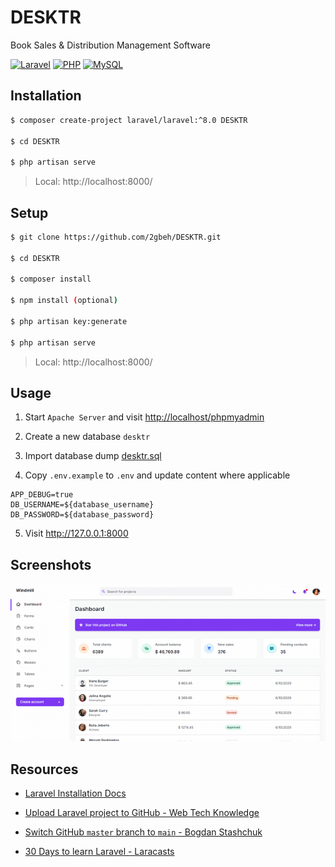 # DESKTR

Book Sales & Distribution Management Software

[![Laravel](https://img.shields.io/badge/Laravel-8.x-ff2d20.svg)](https://laravel.com/docs/8.x)
[![PHP](https://img.shields.io/badge/PHP-7.3.x-777bb3.svg)](https://www.w3schools.com/php/default.asp)
[![MySQL](https://img.shields.io/badge/MySQL-10.4.x-ef7b00.svg)](https://www.w3schools.com/mysql/default.asp)

## Installation

```bash
$ composer create-project laravel/laravel:^8.0 DESKTR

$ cd DESKTR

$ php artisan serve
```

> Local: http://localhost:8000/

## Setup

```bash
$ git clone https://github.com/2gbeh/DESKTR.git

$ cd DESKTR

$ composer install

$ npm install (optional)

$ php artisan key:generate

$ php artisan serve
```

> Local: http://localhost:8000/

## Usage

1. Start `Apache Server` and visit [http://localhost/phpmyadmin](http://localhost/phpmyadmin/)

2. Create a new database `desktr`

3. Import database dump [desktr.sql](./database/desktr.sql)

4. Copy `.env.example` to `.env` and update content where applicable

```
APP_DEBUG=true
DB_USERNAME=${database_username}
DB_PASSWORD=${database_password}
```

5. Visit http://127.0.0.1:8000

## Screenshots

![Screenshot](./public/social-preview.png)

## Resources

-   [Laravel Installation Docs](https://laravel.com/docs/master/installation#via-composer-create-project)

-   [Upload Laravel project to GitHub - Web Tech Knowledge](https://youtu.be/X40b9x9BFGo?si=hZJw1vYleCkyAVVG)

-   [Switch GitHub `master` branch to `main` - Bogdan Stashchuk](https://www.youtube.com/watch?v=hZznWbEGv1U)

-   [30 Days to learn Laravel - Laracasts](https://www.youtube.com/watch?v=1NjOWtQ7S2o&list=PL3VM-unCzF8hy47mt9-chowaHNjfkuEVz)
